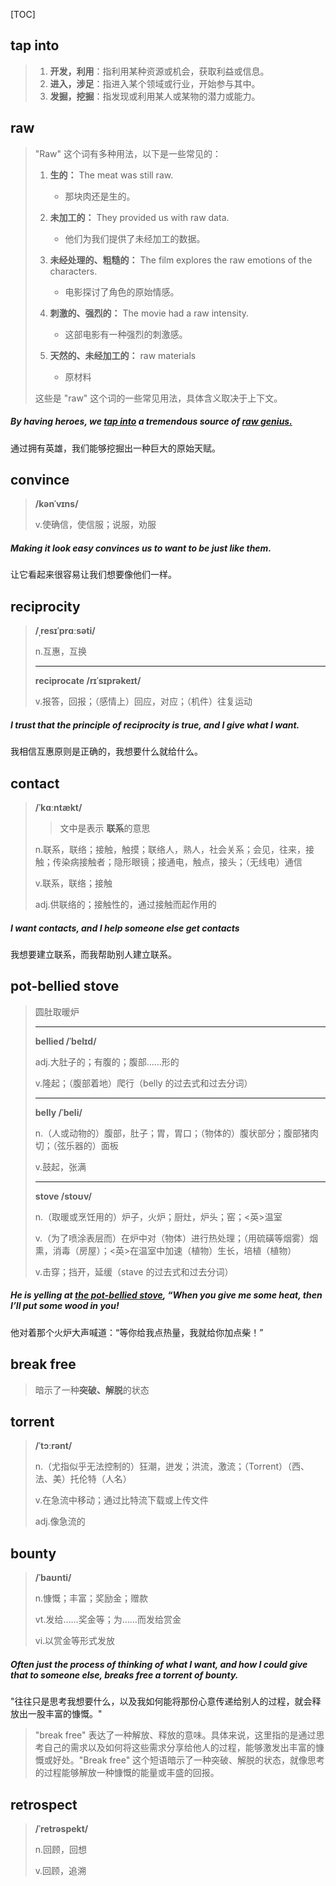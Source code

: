 [TOC]

## tap into

> 1. **开发，利用**：指利用某种资源或机会，获取利益或信息。
> 2. **进入，涉足**：指进入某个领域或行业，开始参与其中。
> 3. **发掘，挖掘**：指发现或利用某人或某物的潜力或能力。

## raw

> "Raw" 这个词有多种用法，以下是一些常见的：
>
> 1. **生的：** The meat was still raw.
>    - 那块肉还是生的。
>
> 2. **未加工的：** They provided us with raw data.
>    - 他们为我们提供了未经加工的数据。
>
> 3. **未经处理的、粗糙的：** The film explores the raw emotions of the characters.
>    - 电影探讨了角色的原始情感。
>
> 4. **刺激的、强烈的：** The movie had a raw intensity.
>    - 这部电影有一种强烈的刺激感。
>
> 5. **天然的、未经加工的：** raw materials
>    - 原材料
>
> 这些是 "raw" 这个词的一些常见用法，具体含义取决于上下文。

##### By having heroes, we **<u>tap into</u>** a tremendous source of <u>**raw** genius.</u>

通过拥有英雄，我们能够挖掘出一种巨大的原始天赋。

## convince

> **/kənˈvɪns/**
>
> v.使确信，使信服；说服，劝服

##### Making it look easy **convinces** us to want to be just like them.

让它看起来很容易让我们想要像他们一样。

## reciprocity

> **/ˌresɪˈprɑːsəti/**
>
> n.互惠，互换
>
> ---
>
> **reciprocate	/rɪˈsɪprəkeɪt/**
>
> v.报答，回报；（感情上）回应，对应；（机件）往复运动

##### I trust that the principle of **reciprocity** is true, and I give what I want.

我相信互惠原则是正确的，我想要什么就给什么。

## contact

> **/ˈkɑːntækt/**
>
> > 文中是表示 **联系**的意思
>
> n.联系，联络；接触，触摸；联络人，熟人，社会关系；会见，往来，接触；传染病接触者；隐形眼镜；接通电，触点，接头；（无线电）通信
>
> v.联系，联络；接触
>
> adj.供联络的；接触性的，通过接触而起作用的

##### I want **contacts**, and I help someone else get **contacts**

我想要建立联系，而我帮助别人建立联系。

## pot-bellied stove

> 圆肚取暖炉
>
> ---
>
> **bellied	/ˈbelɪd/**
>
> adj.大肚子的；有腹的；腹部……形的
>
> v.隆起；（腹部着地）爬行（belly 的过去式和过去分词）
>
> ---
>
> **belly	/ˈbeli/**
>
> n.（人或动物的）腹部，肚子；胃，胃口；（物体的）腹状部分；腹部猪肉切；（弦乐器的）面板
>
> v.鼓起，张满
>
> ---
>
> **stove	/stoʊv/**
>
> n.（取暖或烹饪用的）炉子，火炉；厨灶，炉头；窑；<英>温室
>
> v.（为了喷涂表层而）在炉中对（物体）进行热处理；（用硫磺等烟雾）烟熏，消毒（房屋）；<英>在温室中加速（植物）生长，培植（植物）
>
> v.击穿；挡开，延缓（stave 的过去式和过去分词）

##### He is yelling at <u>**the pot-bellied stove**</u>, “When you give me some heat, then I’ll put some wood in you!

他对着那个火炉大声喊道：“等你给我点热量，我就给你加点柴！”

## break free

> 暗示了一种**突破、解脱**的状态

## torrent

> **/ˈtɔːrənt/**
>
> n.（尤指似乎无法控制的）狂潮，迸发；洪流，激流；（Torrent）（西、法、美）托伦特（人名）
>
> v.在急流中移动；通过比特流下载或上传文件
>
> adj.像急流的

## bounty

> **/ˈbaʊnti/**
>
> n.慷慨；丰富；奖励金；赠款
>
> vt.发给……奖金等；为……而发给赏金
>
> vi.以赏金等形式发放

##### Often just the process of thinking of what I want, and how I could give that to someone else, breaks free a **torrent** of **bounty**.

"往往只是思考我想要什么，以及我如何能将那份心意传递给别人的过程，就会释放出一股丰富的慷慨。"

> "break free" 表达了一种解放、释放的意味。具体来说，这里指的是通过思考自己的需求以及如何将这些需求分享给他人的过程，能够激发出丰富的慷慨或好处。"Break free" 这个短语暗示了一种突破、解脱的状态，就像思考的过程能够解放一种慷慨的能量或丰盛的回报。

## retrospect

> **/ˈretrəspekt/**
>
> n.回顾，回想
>
> v.回顾，追溯
